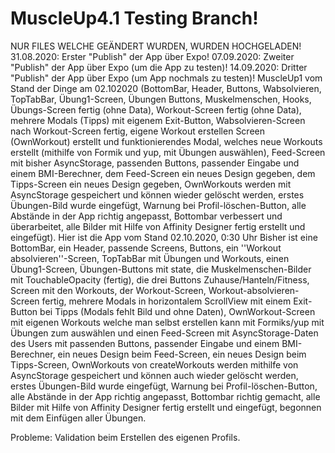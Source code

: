 # MuscleUp4.1 Testing Branch!
NUR FILES WELCHE GEÄNDERT WURDEN, WURDEN HOCHGELADEN!
31.08.2020: Erster "Publish" der App über Expo!
07.09.2020: Zweiter "Publish" der App über Expo (um die App zu testen)!
14.09.2020: Dritter "Publish" der App über Expo (um App nochmals zu testen)!
MuscleUp1 vom Stand der Dinge am 02.102020 (BottomBar, Header, Buttons, Wabsolvieren, TopTabBar, Übung1-Screen, Übungen Buttons, Muskelmenschen, Hooks, Übungs-Screen fertig (ohne Data), Workout-Screen fertig (ohne Data), mehrere Modals (Tipps) mit eigenem Exit-Button, Wabsolvieren-Screen nach Workout-Screen fertig, eigene Workout erstellen Screen (OwnWorkout) erstellt und funktionierendes Modal, welches neue Workouts erstellt (mithilfe von Formik und yup, mit Übungen auswählen), Feed-Screen mit bisher AsyncStorage, passenden Buttons, passender Eingabe und einem BMI-Berechner, dem Feed-Screen ein neues Design gegeben, dem Tipps-Screen ein neues Design gegeben, OwnWorkouts werden mit AsyncStorage gespeichert und können wieder gelöscht werden, erstes Übungen-Bild wurde eingefügt, Warnung bei Profil-löschen-Button, alle Abstände in der App richtig angepasst, Bottombar verbessert und überarbeitet, alle Bilder mit Hilfe von Affinity Designer fertig erstellt und eingefügt).
Hier ist die App vom Stand 02.10.2020, 0:30 Uhr
Bisher ist eine BottomBar, ein Header, passende Screens, Buttons, ein ''Workout absolvieren''-Screen, TopTabBar mit Übungen und Workouts, einen Übung1-Screen, Übungen-Buttons mit state, die Muskelmenschen-Bilder mit TouchableOpacity (fertig), die drei Buttons Zuhause/Hanteln/Fitness, Screen mit den Workouts, der Workout-Screen, Workout-absolvieren-Screen fertig, mehrere Modals in horizontalem ScrollView mit einem Exit-Button bei Tipps (Modals fehlt Bild und ohne Daten), OwnWorkout-Screen mit eigenen Workouts welche man selbst erstellen kann mit Formiks/yup mit Übungen zum auswählen und einen Feed-Screen mit AsyncStorage-Daten des Users mit passenden Buttons, passender Eingabe und einem BMI-Berechner, ein neues Design beim Feed-Screen, ein neues Design beim Tipps-Screen, OwnWorkouts von createWorkouts werden mithilfe von AsyncStorage gespeichert und können auch wieder gelöscht werden, erstes Übungen-Bild wurde eingefügt, Warnung bei Profil-löschen-Button, alle Abstände in der App richtig angepasst, Bottombar richtig gemacht, alle Bilder mit Hilfe von Affinity Designer fertig erstellt und eingefügt, begonnen mit dem Einfügen aller Übungen.

Probleme: Validation beim Erstellen des eigenen Profils.
